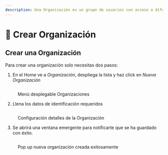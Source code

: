 ```yaml
---
description: Una Organización es un grupo de usuarios con acceso a diferentes Proyectos.
---
```


# 👥 Crear Organización

## Crear una Organización

Para crear una organización solo necesitas dos pasos:

1. En el Home ve a _Organización_, despliega la lista y haz click en _Nueva Organización_

<figure><img src="broken-reference" alt=""><figcaption><p>Menú desplegable Organizaciones</p></figcaption></figure>

2. Llena los datos de identificación requeridos



<figure><img src="broken-reference" alt=""><figcaption><p>Configuración detalles de la Organización</p></figcaption></figure>

3. Se abrirá una ventana emergente para notificarte que se ha guardado con éxito.

<figure><img src="broken-reference" alt=""><figcaption><p>Pop up nueva organización creada exitosamente</p></figcaption></figure>
